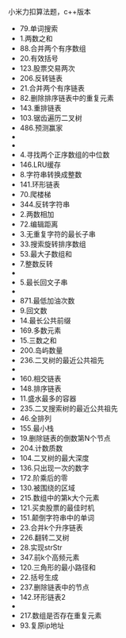 小米力扣算法题，c++版本
- 79.单词搜索
- 1.两数之和
- 88.合并两个有序数组
- 20.有效括号
- 123.股票交易两次
- 206.反转链表
- 21.合并两个有序链表
- 82.删除排序链表中的重复元素
- 143.重排链表
- 103.锯齿遍历二叉树
- 486.预测赢家
- 
- 
- 4.寻找两个正序数组的中位数
- 146.LRU缓存
- 8.字符串转换成整数
- 141.环形链表
- 70.爬楼梯
- 344.反转字符串
- 2.两数相加
- 72.编辑距离
- 3.无重复字符的最长子串
- 33.搜索旋转排序数组
- 53.最大子数组和
- 7.整数反转
- 
- 5.最长回文子串
- 
- 871.最低加油次数
- 9.回文数
- 14.最长公共前缀
- 169.多数元素
- 15.三数之和
- 200.岛屿数量
- 236.二叉树的最近公共祖先
- 
- 160.相交链表
- 148.排序链表
- 11.盛水最多的容器
- 235.二叉搜索树的最近公共祖先
- 46.全排列
- 155.最小栈
- 19.删除链表的倒数第N个节点
- 204.计数质数
- 104.二叉树的最大深度
- 136.只出现一次的数字
- 172.阶乘后的零
- 130.被围绕的区域
- 215.数组中的第k大个元素
- 121.买卖股票的最佳时机
- 151.颠倒字符串中的单词
- 23.合并k个升序链表
- 226.翻转二叉树
- 28.实现strStr
- 347.前k个高频元素
- 120.三角形的最小路径和
- 22.括号生成
- 237.删除链表中的节点
- 142.环形链表2
- 
- 217.数组是否存在重复元素
- 93.复原ip地址